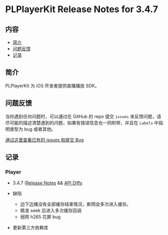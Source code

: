 # PLPlayerKit Release Notes for 3.4.7

## 内容

- [简介](#简介)
- [问题反馈](#问题反馈)
- [记录](#记录)

## 简介

PLPlayerKit 为 iOS 开发者提供直播播放 SDK。

## 问题反馈

当你遇到任何问题时，可以通过在 GitHub 的 repo 提交 ```issues``` 来反馈问题，请尽可能的描述清楚遇到的问题，如果有错误信息也一同附带，并且在 ```Labels``` 中指明类型为 bug 或者其他。

[通过这里查看已有的 issues 和提交 Bug](https://github.com/pili-engineering/PLPlayerKit/issues)

## 记录

### Player

- 3.4.7 ([Release Notes](https://github.com/pili-engineering/PLPlayerKit/blob/master/ReleaseNotes/release-notes-3.4.7.md) && [API Diffs](https://github.com/pili-engineering/PLPlayerKit/blob/master/APIDiffs/api-diffs-3.4.7.md)

- 缺陷
     - 边下边播没有全部缓存结束情况，断网会多次进入缓存。
     - 精准 seek 后进入多次缓存回调
     - 弱网 h265 花屏 bug
- 更新第三方依赖库
     
     
